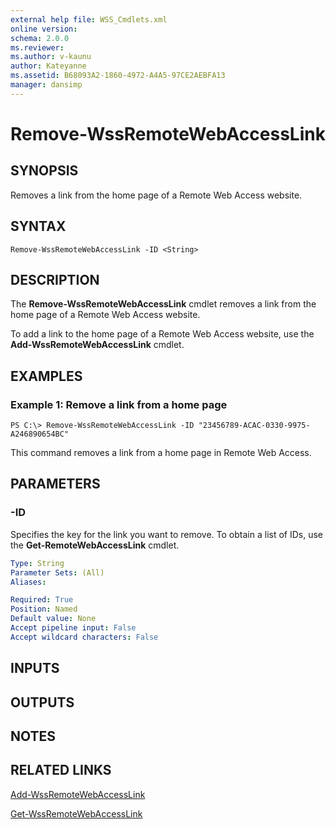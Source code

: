 ```yaml
---
external help file: WSS_Cmdlets.xml
online version: 
schema: 2.0.0
ms.reviewer:
ms.author: v-kaunu
author: Kateyanne
ms.assetid: B68093A2-1860-4972-A4A5-97CE2AEBFA13
manager: dansimp
---
```


# Remove-WssRemoteWebAccessLink

## SYNOPSIS
Removes a link from the home page of a Remote Web Access website.

## SYNTAX

```
Remove-WssRemoteWebAccessLink -ID <String>
```

## DESCRIPTION
The **Remove-WssRemoteWebAccessLink** cmdlet removes a link from the home page of a Remote Web Access website.

To add a link to the home page of a Remote Web Access website, use the **Add-WssRemoteWebAccessLink** cmdlet.

## EXAMPLES

### Example 1: Remove a link from a home page
```
PS C:\> Remove-WssRemoteWebAccessLink -ID "23456789-ACAC-0330-9975-A246890654BC"
```

This command removes a link from a home page in Remote Web Access.

## PARAMETERS

### -ID
Specifies the key for the link you want to remove.
To obtain a list of IDs, use the **Get-RemoteWebAccessLink** cmdlet.

```yaml
Type: String
Parameter Sets: (All)
Aliases: 

Required: True
Position: Named
Default value: None
Accept pipeline input: False
Accept wildcard characters: False
```

## INPUTS

## OUTPUTS

## NOTES

## RELATED LINKS

[Add-WssRemoteWebAccessLink](./Add-WssRemoteWebAccessLink.md)

[Get-WssRemoteWebAccessLink](./Get-WssRemoteWebAccessLink.md)

